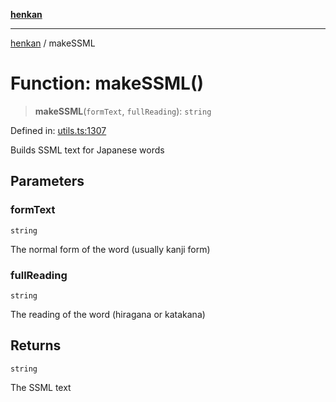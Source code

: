 [**henkan**](../README.md)

***

[henkan](../README.md) / makeSSML

# Function: makeSSML()

> **makeSSML**(`formText`, `fullReading`): `string`

Defined in: [utils.ts:1307](https://github.com/Ronokof/Henkan/blob/2ebb5bac1977f3a31819e77efebc48d02b0a7059/src/utils.ts#L1307)

Builds SSML text for Japanese words

## Parameters

### formText

`string`

The normal form of the word (usually kanji form)

### fullReading

`string`

The reading of the word (hiragana or katakana)

## Returns

`string`

The SSML text
